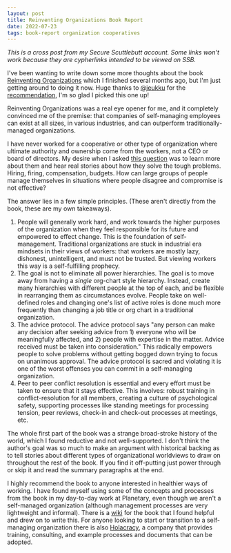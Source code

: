 ```yaml
---
layout: post
title: Reinventing Organizations Book Report
date: 2022-07-23
tags: book-report organization cooperatives
---
```


_This is a cross post from my Secure Scuttlebutt account. Some links won't work because they are cypherlinks intended to be viewed on SSB._

I've been wanting to write down some more thoughts about the book [Reinventing Organizations](https://www.reinventingorganizations.com) which I finished several months ago, but I'm just getting around to doing it now. Huge thanks to [@jeukku](@6H9x/fq6Iq+NWs05WSzMToYuBQ02f2BMzwnhTtxr/ck=.ed25519) for the [recommendation](%kNHIFfYhSYEgjpqhxP550/1Ohmck4IuQ+8SVEqGeyLY=.sha256), I'm so glad I picked this one up!

Reinventing Organizations was a real eye opener for me, and it completely convinced me of the premise: that companies of self-managing employees can exist at all sizes, in various industries, and can outperform traditionally-managed organizations.

I have never worked for a cooperative or other type of organization where ultimate authority and ownership come from the workers, not a CEO or board of directors. My desire when I asked [this question](%kNHIFfYhSYEgjpqhxP550/1Ohmck4IuQ+8SVEqGeyLY=.sha256) was to learn more about them and hear real stories about how they solve the tough problems. Hiring, firing, compensation, budgets. How can large groups of people manage themselves in situations where people disagree and compromise  is not effective?

The answer lies in a few simple principles. (These aren't directly from the book, these are my own takeaways). 

1. People will generally work hard, and work towards the higher purposes of the organization when they feel responsible for its future and empowered to effect change. This is the foundation of self-management. Traditional organizations are stuck in industrial era mindsets in their views of workers: that workers are mostly lazy, dishonest, unintelligent, and must not be trusted. But viewing workers this way is a self-fulfilling prophecy.
2. The goal is not to eliminate all power hierarchies. The goal is to move away from having a _single_ org-chart style hierarchy. Instead, create many hierarchies with different people at the top of each, and be flexible in rearranging them as circumstances evolve. People take on well-defined roles and changing one's list of active roles is done much more frequently than changing a job title or org chart in a traditional organization.
3. The advice protocol. The advice protocol says "any person can make any decision after seeking advice from 1) everyone who will be meaningfully affected, and 2) people with expertise in the matter. Advice received must be taken into consideration." This radically empowers people to solve problems without getting bogged down trying to focus on unanimous approval. The advice protocol is sacred and violating it is one of the worst offenses you can commit in a self-managing organization.
4. Peer to peer conflict resolution is essential and every effort must be taken to ensure that it stays effective. This involves: robust training in conflict-resolution for all members, creating a culture of psychological safety, supporting processes like standing meetings for processing tension, peer reviews, check-in and check-out processes at meetings, etc. 

The whole first part of the book was a strange broad-stroke history of the world, which I found reductive and not well-supported. I don't think the author's goal was so much to make an argument with historical backing as to tell stories about different types of organizational worldviews to draw on throughout the rest of the book. If you find it off-putting just power through or skip it and read the summary paragraphs at the end. 

I highly recommend the book to anyone interested in healthier ways of working. I have found myself using some of the concepts and processes from the book in my day-to-day work at Planetary, even though we aren't a self-managed organization (although management processes are very lightweight and informal). There is a [wiki](https://reinventingorganizationswiki.com/en/) for the book that I found helpful and drew on to write this. For anyone looking to start or transition to a self-managing organization there is also [Holacracy](https://www.holacracy.org), a company that provides training, consulting, and example processes and documents that can be adopted. 
